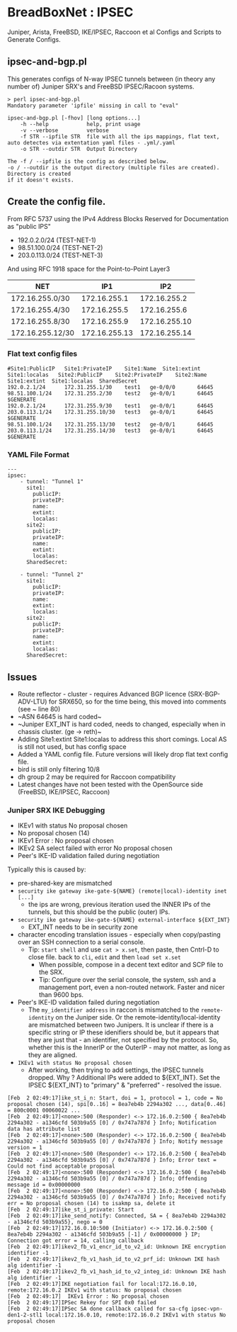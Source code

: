 # BreadBoxNet : IPSEC
Juniper, Arista, FreeBSD, IKE/IPSEC, Raccoon et al Configs and Scripts to Generate Configs.

## ipsec-and-bgp.pl

This generates configs of N-way IPSEC tunnels between (in theory any number of)
Juniper SRX's and FreeBSD IPSEC/Racoon systems.

```
> perl ipsec-and-bgp.pl
Mandatory parameter 'ipfile' missing in call to "eval"

ipsec-and-bgp.pl [-fhov] [long options...]
	-h --help            help, print usage
	-v --verbose         verbose
	-f STR --ipfile STR  file with all the ips mappings, flat text, auto detectes via extentation yaml files - .yml/.yaml
	-o STR --outdir STR  Output Directory

The -f / --ipfile is the config as described below.
-o / --outdir is the output directory (multiple files are created).  Directory is created
if it doesn't exists.
```

## Create the config file.

From RFC 5737 using the IPv4 Address Blocks Reserved for Documentation as "public IPS"

 * 192.0.2.0/24 (TEST-NET-1)
 * 98.51.100.0/24 (TEST-NET-2)
 * 203.0.113.0/24 (TEST-NET-3)

And using RFC 1918 space for the Point-to-Point Layer3

| NET | IP1| IP2|
| ----------- | ----------- | ----------- |
| 172.16.255.0/30	| 172.16.255.1 | 172.16.255.2 |
| 172.16.255.4/30 |	172.16.255.5 | 172.16.255.6 |
| 172.16.255.8/30 | 172.16.255.9 |  172.16.255.10 |
| 172.16.255.12/30 | 172.16.255.13 | 172.16.255.14 |


### Flat text config files
```
#Site1:PublicIP   Site1:PrivateIP    Site1:Name  Site1:extint  Site1:localas   Site2:PublicIP    Site2:PrivateIP    Site2:Name  Site1:extint  Site1:localas  SharedSecret
192.0.2.1/24      172.31.255.1/30    test1   ge-0/0/0       64645      98.51.100.1/24    172.31.255.2/30    test2   ge-0/0/1       64645      $GENERATE
192.0.2.1/24      172.31.255.9/30    test1   ge-0/0/1       64645      203.0.113.1/24    172.31.255.10/30   test3   ge-0/0/1       64645      $GENERATE
98.51.100.1/24    172.31.255.13/30   test2   ge-0/0/1       64645      203.0.113.1/24    172.31.255.14/30   test3   ge-0/0/1       64645      $GENERATE
```

### YAML File Format
```
---
ipsec:
    - tunnel: "Tunnel 1"
      site1:
        publicIP:
        privateIP:
        name:
        extint:
        localas:
      site2:
        publicIP:
        privateIP:
        name:
        extint:
        localas:
      SharedSecret:

    - tunnel: "Tunnel 2"
      site1:
        publicIP:
        privateIP:
        name:
        extint:
        localas:
      site2:
        publicIP:
        privateIP:
        name:
        extint:
        localas:
      SharedSecret:
```

## Issues

* Route reflector - cluster - requires Advanced BGP licence (SRX-BGP-ADV-LTU) for SRX650, so for the time being, this moved into comments (see ~ line 80)
* ~ASN 64645 is hard coded~
* ~Juniper EXT_INT is hard coded, needs to changed, especially when in chassis cluster. (ge -> reth)~
* Adding Site1:extint  Site1:localas to address this short comings.  Local AS is still not used, but has config space
* Added a YAML config file.  Future versions will likely drop flat text config file.
* bird is still only filtering 10/8
* dh group 2 may be required for Raccoon compatibility
* Latest changes have not been tested with the OpenSource side (FreeBSD, IKE/IPSEC, Raccoon)

### Juniper SRX IKE Debugging
* IKEv1 with status No proposal chosen
* No proposal chosen (14)
* IKEv1 Error : No proposal chosen
* IKEv2 SA select failed with error No proposal chosen
* Peer's IKE-ID validation failed during negotiation

Typically this is caused by:
* pre-shared-key are mismatched
* `security ike gateway ike-gate-${NAME} (remote|local)-identity inet [...]`
	* the ips are wrong, previous iteration used the INNER IPs of the tunnels, but this should be the public (outer) IPs.
* `security ike gateway ike-gate-${NAME} external-interface ${EXT_INT}`
	* EXT_INT needs to be in security zone
* character encoding translation issues - especially when copy/pasting over an SSH connection to a serial console.
  * Tip: `start shell` and use `cat > x.set`, then paste, then Cntrl-D to close file.  back to `cli`, `edit` and then `load set x.set`
	* When possible, compose in a decent text editor and SCP file to the SRX.
	* Tip: Configure over the serial console, the system, ssh and a management port, even a non-routed network.  Faster and nicer than 9600 bps. 
* Peer's IKE-ID validation failed during negotiation
  * The `my_identifier address` in raccon is mismatched to the `remote-identity` on the Juniper side.  Or the remote-identity/local-identity are mismatched between two Junipers. It is unclear if there is a specific string or IP these idenifiers should be, but it appears that they are just that - an identifier, not specified by the protocol. So, whether this is the InnerIP or the OuterIP - may not matter, as long as they are aligned.
* `IKEv1 with status No proposal chosen`
  * After working, then trying to add settings, the IPSEC tunnels dropped. Why ?  Additional IPs were added to  ${EXT_INT}.  Set the IPSEC  ${EXT_INT} to "primary" & "preferred" - resolved the issue.

```
[Feb  2 02:49:17]ike_st_i_n: Start, doi = 1, protocol = 1, code = No proposal chosen (14), spi[0..16] = 8ea7eb4b 2294a302 ..., data[0..46] = 800c0001 00060022 ...
[Feb  2 02:49:17]<none>:500 (Responder) <-> 172.16.0.2:500 { 8ea7eb4b 2294a302 - a1346cfd 503b9a55 [0] / 0x747a787d } Info; Notification data has attribute list
[Feb  2 02:49:17]<none>:500 (Responder) <-> 172.16.0.2:500 { 8ea7eb4b 2294a302 - a1346cfd 503b9a55 [0] / 0x747a787d } Info; Notify message version = 1
[Feb  2 02:49:17]<none>:500 (Responder) <-> 172.16.0.2:500 { 8ea7eb4b 2294a302 - a1346cfd 503b9a55 [0] / 0x747a787d } Info; Error text = Could not find acceptable proposal
[Feb  2 02:49:17]<none>:500 (Responder) <-> 172.16.0.2:500 { 8ea7eb4b 2294a302 - a1346cfd 503b9a55 [0] / 0x747a787d } Info; Offending message id = 0x00000000
[Feb  2 02:49:17]<none>:500 (Responder) <-> 172.16.0.2:500 { 8ea7eb4b 2294a302 - a1346cfd 503b9a55 [0] / 0x747a787d } Info; Received notify err = No proposal chosen (14) to isakmp sa, delete it
[Feb  2 02:49:17]ike_st_i_private: Start
[Feb  2 02:49:17]ike_send_notify: Connected, SA = { 8ea7eb4b 2294a302 - a1346cfd 503b9a55}, nego = 0
[Feb  2 02:49:17]172.16.0.10:500 (Initiator) <-> 172.16.0.2:500 { 8ea7eb4b 2294a302 - a1346cfd 503b9a55 [-1] / 0x00000000 } IP; Connection got error = 14, calling callback
[Feb  2 02:49:17]ikev2_fb_v1_encr_id_to_v2_id: Unknown IKE encryption identifier -1
[Feb  2 02:49:17]ikev2_fb_v1_hash_id_to_v2_prf_id: Unknown IKE hash alg identifier -1
[Feb  2 02:49:17]ikev2_fb_v1_hash_id_to_v2_integ_id: Unknown IKE hash alg identifier -1
[Feb  2 02:49:17]IKE negotiation fail for local:172.16.0.10, remote:172.16.0.2 IKEv1 with status: No proposal chosen
[Feb  2 02:49:17]  IKEv1 Error : No proposal chosen
[Feb  2 02:49:17]IPSec Rekey for SPI 0x0 failed
[Feb  2 02:49:17]IPSec SA done callback called for sa-cfg ipsec-vpn-den1-2-stl1 local:172.16.0.10, remote:172.16.0.2 IKEv1 with status No proposal chosen
```